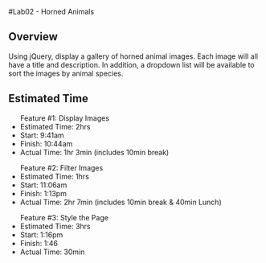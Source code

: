 #Lab02 - Horned Animals

<h2>Overview</h2>

<p>Using jQuery, display a gallery of horned animal images. Each image will all have a title and description. In addition, a dropdown list will be available to sort the images by animal species.</p>

<h2>Estimated Time</h2>

<ul>Feature #1: Display Images
<li>Estimated Time: 2hrs</li>
<li>Start: 9:41am</li>
<li>Finish: 10:44am</li>
<li>Actual Time: 1hr 3min (includes 10min break)</li>
</ul>

<ul>Feature #2: Filter Images
<li>Estimated Time: 1hrs</li>
<li>Start: 11:06am</li>
<li>Finish: 1:13pm</li>
<li>Actual Time: 2hr 7min (includes 10min break & 40min Lunch)</li>
</ul>

<ul>Feature #3: Style the Page
<li>Estimated Time: 3hrs</li>
<li>Start: 1:16pm</li>
<li>Finish: 1:46</li>
<li>Actual Time: 30min</li>
</ul>